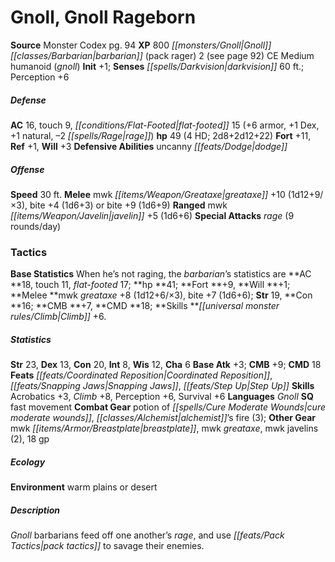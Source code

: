 ﻿---
cssclass: [monsters]
title1: Gnoll, Gnoll Rageborn
title2: Gnoll Rageborn
CR: 3
sources:
- name: Monster Codex
  page: 94
  link: http://paizo.com/products/btpy9926?Pathfinder-Roleplaying-Game-Monster-Codex
XP: 800
race: Gnoll
classes:
- barbarian (pack rager) 2 (see page 92)
alignment: CE
size: Medium
type: humanoid
subtypes:
- gnoll
initiative:
  bonus: 1
senses:
  darkvision: 60
AC:
  AC: 16
  touch: 9
  flat_footed: 15
  components:
    armor: 6
    dex: 1
    natural: 1
    rage: -2
HP:
  HP: 49
  long: 2d8+2d12+22
  HD: 4
saves:
  fort: 11
  ref: 1
  will: 3
defensive_abilities:
- uncanny dodge
speeds:
  base: 30
attacks:
  melee:
  - - text: mwk greataxe +10 (1d12+9/×3)
      entries:
      - - damage: 1d12+9
          crit_multiplier: 3
      attack: mwk greataxe
      bonus:
      - 10
    - text: bite +4 (1d6+3)
      entries:
      - - damage: 1d6+3
      attack: bite
      bonus:
      - 4
  - - text: bite +9 (1d6+9)
      entries:
      - - damage: 1d6+9
      attack: bite
      bonus:
      - 9
  ranged:
  - - text: mwk javelin +5 (1d6+6)
      entries:
      - - damage: 1d6+6
      attack: mwk javelin
      bonus:
      - 5
  special:
  - rage (9 rounds/day)
tactics:
  Base Statistics: When he's not raging, the barbarian's statistics are AC 18, touch
    11, flat-footed 17; hp 41; Fort +9, Will +1; Melee mwk greataxe +8 (1d12+6/×3),
    bite +7 (1d6+6); Str 19, Con 16; CMB +7, CMD 18; Skills Climb +6.
ability_scores:
  STR: 23
  DEX: 13
  CON: 20
  INT: 8
  WIS: 12
  CHA: 6
BAB: 3
CMB: 9
CMD: 18
feats:
- name: Coordinated Reposition
- name: Snapping Jaws
- name: Step Up
skills:
  Acrobatics: 3
  Climb: 8
  Perception: 6
  Survival: 6
languages:
- Gnoll
special_qualities:
- fast movement
gear:
  combat:
  - potion of cure moderate wounds
  - alchemist's fire (3)
  other:
  - mwk breastplate
  - mwk greataxe
  - mwk javelins (2)
  - 18 gp
ecology:
  environment: warm plains or desert
desc_long: Gnoll barbarians feed off one another's rage, and use pack tactics to savage
  their enemies.

---

# Gnoll, Gnoll Rageborn

**Source** Monster Codex pg. 94
**XP** 800
_[[monsters/Gnoll|Gnoll]]_ _[[classes/Barbarian|barbarian]]_ (pack rager) 2 (see page 92)
CE Medium humanoid (_gnoll_)
**Init** +1; **Senses** _[[spells/Darkvision|darkvision]]_ 60 ft.; Perception +6

##### Defense

**AC** 16, touch 9, _[[conditions/Flat-Footed|flat-footed]]_ 15 (+6 armor, +1 Dex, +1 natural, –2 _[[spells/Rage|rage]]_)
**hp** 49 (4 HD; 2d8+2d12+22)
**Fort** +11, **Ref** +1, **Will** +3
**Defensive Abilities** uncanny _[[feats/Dodge|dodge]]_

##### Offense
**Speed** 30 ft.
**Melee** mwk _[[items/Weapon/Greataxe|greataxe]]_ +10 (1d12+9/×3), bite +4 (1d6+3) or bite +9 (1d6+9)
**Ranged** mwk _[[items/Weapon/Javelin|javelin]]_ +5 (1d6+6)
**Special Attacks** _rage_ (9 rounds/day)

### Tactics

**Base Statistics** When he’s not raging, the _barbarian_’s statistics are **AC **18, touch 11, _flat-footed_ 17; **hp **41; **Fort **+9, **Will **+1; **Melee **mwk _greataxe_ +8 (1d12+6/×3), bite +7 (1d6+6); **Str** 19, **Con **16; **CMB **+7, **CMD **18; **Skills **_[[universal monster rules/Climb|Climb]]_ +6.

##### Statistics
**Str** 23, **Dex** 13, **Con** 20, **Int** 8, **Wis** 12, **Cha** 6
**Base Atk** +3; **CMB** +9; **CMD** 18
**Feats** _[[feats/Coordinated Reposition|Coordinated Reposition]]_, _[[feats/Snapping Jaws|Snapping Jaws]]_, _[[feats/Step Up|Step Up]]_
**Skills** Acrobatics +3, _Climb_ +8, Perception +6, Survival +6
**Languages** _Gnoll_
**SQ** fast movement
**Combat Gear** potion of _[[spells/Cure Moderate Wounds|cure moderate wounds]]_, _[[classes/Alchemist|alchemist]]_’s fire (3); **Other Gear** mwk _[[items/Armor/Breastplate|breastplate]]_, mwk _greataxe_, mwk javelins (2), 18 gp

##### Ecology

**Environment** warm plains or desert

##### Description

_Gnoll_ barbarians feed off one another’s _rage_, and use _[[feats/Pack Tactics|pack tactics]]_ to savage their enemies.